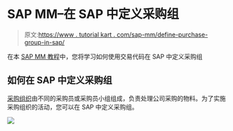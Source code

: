 # SAP MM–在 SAP 中定义采购组

> 原文:[https://www . tutorial kart . com/sap-mm/define-purchase-group-in-sap/](https://www.tutorialkart.com/sap-mm/define-purchase-group-in-sap/)

在本 [SAP MM 教程](https://www.tutorialkart.com/sap-mm/sap-mm-material-management-training-tutorial/)中，您将学习如何使用交易代码在 SAP 中定义采购组

## 如何在 SAP 中定义采购组

[采购组织](https://www.tutorialkart.com/sap-mm/define-purchase-organization-in-sap/)由不同的采购员或采购员小组组成，负责处理公司采购的物料。为了实施采购组织的活动，您可以在 SAP 中定义采购组。

[![](../Images/925da31b32d6bc3827932f6c8afb11bb.png)](https://www.tutorialkart.com/)